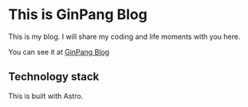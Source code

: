 # This is GinPang Blog
This is my blog. I will share my coding and life moments with you here.

You can see it at [GinPang Blog](http://www.ginpang.com)

## Technology stack
This is built with Astro.